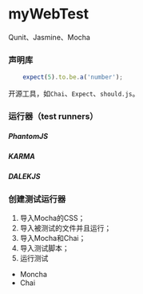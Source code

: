 # myWebTest

Qunit、Jasmine、Mocha

### 声明库
```javascript
    expect(5).to.be.a('number');
```
开源工具，如`Chai`、`Expect`、`should.js`。

### 运行器（test runners）

##### PhantomJS

##### KARMA

##### DALEKJS


### 创建测试运行器
1. 导入Mocha的CSS；
2. 导入被测试的文件并且运行；
3. 导入Mocha和Chai；
4. 导入测试脚本；
5. 运行测试

* Moncha
* Chai